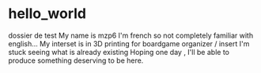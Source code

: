 # hello_world
dossier de test
My name is mzp6
I'm french so not completely familiar with english...
My interset is in 3D printing for boardgame organizer / insert
I'm stuck seeing what is already existing
Hoping one day , I'll be able to produce something deserving to be here.
